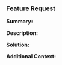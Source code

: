 ### Feature Request

**Summary:**
<!-- A clear and concise description of what the problem is. -->

**Description:**
<!-- Detailed description of the feature request, explaining why it is needed and how it will be useful. -->

**Solution:**
<!-- Describe the solution you would like and any alternative solutions you've considered. -->

**Additional Context:**
<!-- Add any other context or screenshots about the feature request here. -->